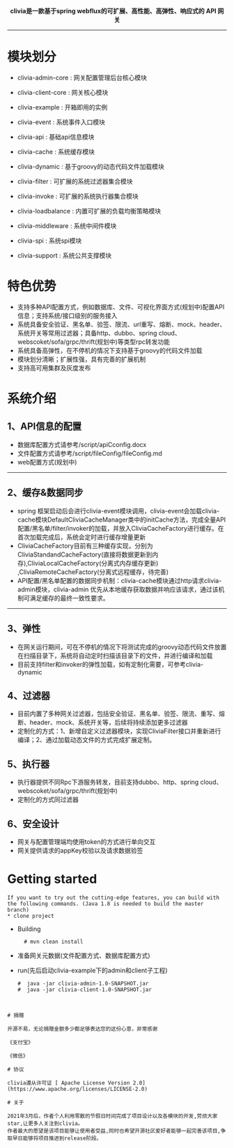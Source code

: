 <p align="center">
  <strong>clivia是一款基于spring webflux的可扩展、高性能、高弹性、响应式的 API 网关</strong>
</p>

--------------------------------------------------------------------------------


# 模块划分

- clivia-admin-core : 网关配置管理后台核心模块

- clivia-client-core : 网关核心模块

- clivia-example : 开箱即用的实例

- clivia-event : 系统事件入口模块

- clivia-api : 基础api信息模块

- clivia-cache : 系统缓存模块

- clivia-dynamic : 基于groovy的动态代码文件加载模块

- clivia-filter : 可扩展的系统过滤器集合模块

- clivia-invoke : 可扩展的系统执行器集合模块

- clivia-loadbalance : 内置可扩展的负载均衡策略模块

- clivia-middleware : 系统中间件模块

- clivia-spi : 系统spi模块

- clivia-support : 系统公共支撑模块

# 特色优势

- 支持多种API配置方式，例如数据库、文件、可视化界面方式(规划中)配置API信息；支持系统/接口级别的服务接入
- 系统具备安全验证、黑名单、验签、限流、url重写、熔断、mock、header、系统开关等常用过滤器；具备http、dubbo、spring cloud、webscoket/sofa/grpc/thrift(规划中)等类型rpc转发功能
- 系统具备高弹性，在不停机的情况下支持基于groovy的代码文件加载
- 模块划分清晰；扩展性强，具有完善的扩展机制
- 支持高可用集群及灰度发布

# 系统介绍

## 1、API信息的配置

- 数据库配置方式请参考/script/apiCconfig.docx
- 文件配置方式请参考/script/fileConfig/fileConfig.md
- web配置方式(规划中)

--------------------------------------------------------------------------------

## 2、缓存&数据同步

- spring
  框架启动后会进行clivia-event模块调用，clivia-event会加载clivia-cache模块DefaultCliviaCacheManager类中的initCache方法，完成全量API配置/黑名单/filter/invoker的加载，并放入CliviaCacheFactory进行缓存。在首次加载完成后，系统会定时进行缓存增量更新
- CliviaCacheFactory目前有三种缓存实现，分别为CliviaStandandCacheFactory(直接将数据更新到内存),CliviaLocalCacheFactory(分离式内存缓存更新)
  ,CliviaRemoteCacheFactory(分离式远程缓存，待完善)
- API配置/黑名单配置的数据同步机制：clivia-cache模块通过http请求clivia-admin模块，clivia-admin 优先从本地缓存获取数据并响应该请求，通过该机制可满足缓存的最终一致性要求。

--------------------------------------------------------------------------------

## 3、弹性

- 在网关运行期间，可在不停机的情况下将测试完成的groovy动态代码文件放置在扫描目录下，系统将自动定时扫描该目录下的文件，并进行编译和加载
- 目前支持filter和invoker的弹性加载，如有定制化需要，可参考clivia-dynamic

## 4、过滤器

- 目前内置了多种网关过滤器，包括安全验证、黑名单、验签、限流、重写、熔断、header、mock、系统开关等，后续将持续添加更多过滤器
- 定制化的方式：1、新增自定义过滤器模块，实现CliviaFilter接口并重新进行编译；2、通过加载动态文件的方式完成扩展定制。

## 5、执行器

- 执行器提供不同Rpc下游服务转发，目前支持dubbo、http、spring cloud、webscoket/sofa/grpc/thrift(规划中)
- 定制化的方式同过滤器

## 6、安全设计

- 网关与配置管理端均使用token的方式进行单向交互
- 网关提供请求的appKey校验以及请求数据验签

# Getting started

    If you want to try out the cutting-edge features, you can build with the following commands. (Java 1.8 is needed to build the master branch)
    * clone project

* Building

   ~~~
     # mvn clean install
   ~~~

* 准备网关元数据(文件配置方式、数据库配置方式)

* run(先后启动clivia-example下的admin和client子工程)

   ~~~
   #  java -jar clivia-admin-1.0-SNAPSHOT.jar
   #  java -jar clivia-client-1.0-SNAPSHOT.jar
    

~~~

# 捐赠

开源不易，无论捐赠金额多少都足够表达您的这份心意，非常感谢

《支付宝》

《微信》

# 协议

clivia遵从许可证 [ Apache License Version 2.0](https://www.apache.org/licenses/LICENSE-2.0)

# 关于

2021年3月后，作者个人利用零散的节假日时间完成了项目设计以及各模块的开发,劳烦大家star,让更多人关注到clivia。
作者最大的愿望是该项目能够让使用者受益,同时也希望开源社区爱好者能够一起完善该项目,争取早日能够将项目推进到release阶段。



